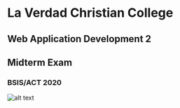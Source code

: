 # La Verdad Christian College
## Web Application Development 2
## Midterm Exam
### BSIS/ACT 2020

![alt text](http://s2.quickmeme.com/img/58/5805598d2b20354415f486061ac0698c978e2f288a64f6b734353bd2403b0edc.jpg "Exam")
